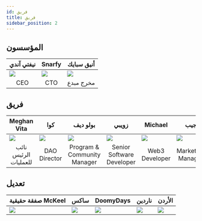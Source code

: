 ```yaml
---
id: فريق
title: فريق
sidebar_position: 2
---
```


## المؤسسون

| نيفتي آندي                | Snarfy                    | أنيق سبايك                |
| ------------------------- | ------------------------- | ------------------------- |
| ![](/img/NiftyAndy.png)   | ![](/img/snarfy.png)      | ![](/img/NiftySpike.png)  |
| <div align="center"> CEO </div> | <div align="center"> CTO </div> | <div align="center"> مخرج مبدع </div> |

## فريق

| Meghan Vita               | كوا                       | بولو ديف                  | زويبي                     | Michael                    | جيب                       |
| ------------------------- | ------------------------- | ------------------------- | ------------------------- | -------------------------- | ------------------------- |
| ![](/img/NiftyMorgan.png) | ![](/img/koa.png)         | ![](/img/bolo.png)        | ![](/img/zoiby.png)       | ![](/img/NiftyMichael.png) | ![](/img/jeppe.png)       |
| <div align="center"> نائب الرئيس للعمليات </div> | <div align="center"> DAO Director </div> | <div align="center"> Program & Community Manager </div> | <div align="center"> Senior Software Developer </div> | <div align="center"> Web3 Developer </div>  | <div align="center"> Marketing Manager </div> |

## تعديل

| <div align="center"> صفقة حقيقية McKeel </div> | <div align="center"> ساكس </div> | <div align="center"> DoomyDays </div> | <div align="center"> ناردين </div> | <div align="center"> الأردن </div> |
| ------------------------- | -------------------------- | -------------------------- | -------------------------- | -------------------------- |
| ![](/img/realdeal.png)    | ![](/img/sacx.png)         | ![](/img/doomy.png)        | ![](/img/nard.png)         | ![](/img/jordan.png)       |
